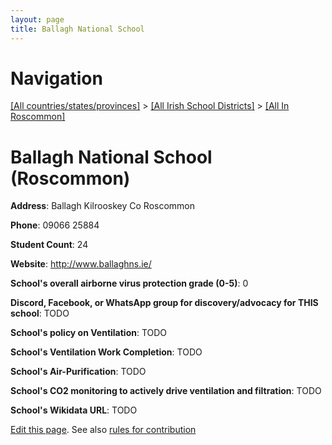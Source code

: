 ```yaml
---
layout: page
title: Ballagh National School
---
```

# Navigation

[[All countries/states/provinces]](../../..) > [[All Irish School Districts]](../..) > [[All In Roscommon]](..)

# Ballagh National School (Roscommon)

**Address**: Ballagh Kilrooskey Co Roscommon

**Phone**: 09066 25884

**Student Count**: 24

**Website**: <http://www.ballaghns.ie/>

**School's overall airborne virus protection grade (0-5)**: 0

**Discord, Facebook, or WhatsApp group for discovery/advocacy for THIS school**: TODO

**School's policy on Ventilation**: TODO

**School's Ventilation Work Completion**: TODO

**School's Air-Purification**: TODO

**School's CO2 monitoring to actively drive ventilation and filtration**: TODO

**School's Wikidata URL**: TODO


[Edit this page](https://github.com/ventilate-schools/Ireland/edit/main/./Roscommon/Ballagh_National_School.md). See also [rules for contribution](../../../contribution-rules/)